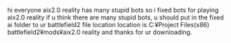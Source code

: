 hi everyone
aix2.0 reality has many stupid bots
so i fixed bots for playing aix2.0 reality
if u think there are many stupid bots, u should put in the fixed ai folder to ur battlefield2 file location
location is C:¥Project Files(x86) battlefield2¥mods¥aix2.0 reality
and thanks for ur downloading.
